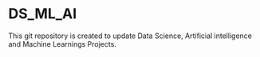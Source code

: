 # DS_ML_AI

This git repository is created to update Data Science, Artificial intelligence and Machine Learnings Projects.
